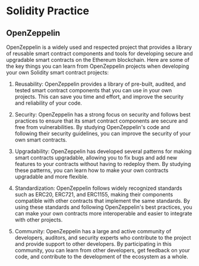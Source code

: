 # Solidity Practice

## OpenZeppelin

OpenZeppelin is a widely used and respected project that provides a library of reusable smart contract components and tools for developing secure and upgradable smart contracts on the Ethereum blockchain. Here are some of the key things you can learn from OpenZeppelin projects when developing your own Solidity smart contract projects:

1. Reusability: OpenZeppelin provides a library of pre-built, audited, and tested smart contract components that you can use in your own projects. This can save you time and effort, and improve the security and reliability of your code.

2. Security: OpenZeppelin has a strong focus on security and follows best practices to ensure that its smart contract components are secure and free from vulnerabilities. By studying OpenZeppelin's code and following their security guidelines, you can improve the security of your own smart contracts.

3. Upgradability: OpenZeppelin has developed several patterns for making smart contracts upgradable, allowing you to fix bugs and add new features to your contracts without having to redeploy them. By studying these patterns, you can learn how to make your own contracts upgradable and more flexible.

4. Standardization: OpenZeppelin follows widely recognized standards such as ERC20, ERC721, and ERC1155, making their components compatible with other contracts that implement the same standards. By using these standards and following OpenZeppelin's best practices, you can make your own contracts more interoperable and easier to integrate with other projects.

5. Community: OpenZeppelin has a large and active community of developers, auditors, and security experts who contribute to the project and provide support to other developers. By participating in this community, you can learn from other developers, get feedback on your code, and contribute to the development of the ecosystem as a whole.
